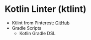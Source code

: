 # Kotlin Linter (ktlint)
- Ktlint from Pinterest: [GitHub](https://github.com/pinterest/ktlint)
- Gradle Scripts
    - Kotlin Gradle DSL